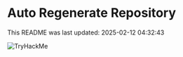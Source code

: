 # Auto Regenerate Repository

This README was last updated: 2025-02-12 04:32:43

 ![TryHackMe](https://tryhackme.com/badge/533634)